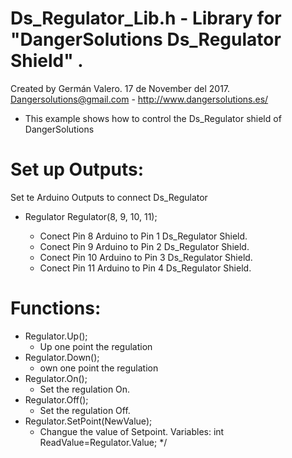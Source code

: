  # Ds_Regulator_Lib.h - Library for "DangerSolutions Ds_Regulator Shield" .
  
  Created by Germán Valero. 17 de November del 2017.
  Dangersolutions@gmail.com - http://www.dangersolutions.es/

  - This example shows how to control the Ds_Regulator shield of DangerSolutions
   
#  Set up Outputs:
Set te Arduino Outputs to connect Ds_Regulator
- Regulator Regulator(8, 9, 10, 11);

     * Conect Pin 8 Arduino to Pin 1 Ds_Regulator Shield.
     * Conect Pin 9 Arduino to Pin 2 Ds_Regulator Shield.
     * Conect Pin 10 Arduino to Pin 3 Ds_Regulator Shield.
     * Conect Pin 11 Arduino to Pin 4 Ds_Regulator Shield.
# Functions:
- Regulator.Up();
     * Up one point the regulation 
- Regulator.Down();
     * own one point the regulation
 - Regulator.On();
     * Set the regulation On.
  - Regulator.Off();
     * Set the regulation Off.
 - Regulator.SetPoint(NewValue);
     * Changue the value of Setpoint.
 Variables:
  int ReadValue=Regulator.Value;
*/
